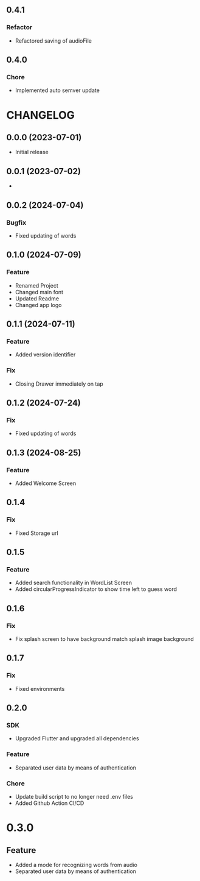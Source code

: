 ## 0.4.1

### Refactor

- Refactored saving of audioFile

## 0.4.0

### Chore

- Implemented auto semver update

# CHANGELOG

## 0.0.0 (2023-07-01)

- Initial release

## 0.0.1 (2023-07-02)

-

## 0.0.2 (2024-07-04)

### Bugfix

- Fixed updating of words

## 0.1.0 (2024-07-09)

### Feature

- Renamed Project
- Changed main font
- Updated Readme
- Changed app logo

## 0.1.1 (2024-07-11)

### Feature

- Added version identifier

### Fix

- Closing Drawer immediately on tap

## 0.1.2 (2024-07-24)

### Fix

- Fixed updating of words

## 0.1.3 (2024-08-25)

### Feature

- Added Welcome Screen

## 0.1.4

### Fix

- Fixed Storage url

## 0.1.5

### Feature

- Added search functionality in WordList Screen
- Added circularProgressIndicator to show time left to guess word

## 0.1.6

### Fix

- Fix splash screen to have background match splash image background

## 0.1.7

### Fix

- Fixed environments

## 0.2.0

### SDK

- Upgraded Flutter and upgraded all dependencies

### Feature

- Separated user data by means of authentication

### Chore

- Update build script to no longer need .env files
- Added Github Action CI/CD

# 0.3.0

## Feature

- Added a mode for recognizing words from audio
- Separated user data by means of authentication
